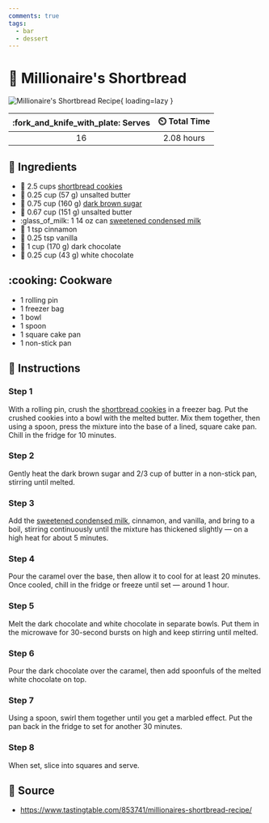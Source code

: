 ```yaml
---
comments: true
tags:
  - bar
  - dessert
---
```

# :chocolate_bar: Millionaire's Shortbread

![Millionaire's Shortbread Recipe](../assets/images/millionaire's-shortbread.png){ loading=lazy }

| :fork_and_knife_with_plate: Serves | :timer_clock: Total Time |
|:----------------------------------:|:-----------------------: |
| 16 | 2.08 hours |

## :salt: Ingredients

- :cookie: 2.5 cups [shortbread cookies][3]
- :butter: 0.25 cup (57 g) unsalted butter
- :maple_leaf: 0.75 cup (160 g) [dark brown sugar][1]
- :butter: 0.67 cup (151 g) unsalted butter
- :glass_of_milk: 1 14 oz can [sweetened condensed milk][2]
- :custard: 1 tsp cinnamon
- :icecream: 0.25 tsp vanilla
- :chocolate_bar: 1 cup (170 g) dark chocolate
- :chocolate_bar: 0.25 cup (43 g) white chocolate

## :cooking: Cookware

- 1 rolling pin
- 1 freezer bag
- 1 bowl
- 1 spoon
- 1 square cake pan
- 1 non-stick pan

## :pencil: Instructions

### Step 1

With a rolling pin, crush the [shortbread cookies][3] in a freezer bag. Put the crushed cookies into a bowl with the
melted butter. Mix them together, then using a spoon, press the mixture into the base of a lined, square cake pan.
Chill in the fridge for 10 minutes.

### Step 2

Gently heat the dark brown sugar and 2/3 cup of butter in a non-stick pan, stirring until melted.

### Step 3

Add the [sweetened condensed milk][2], cinnamon, and vanilla, and bring to a boil, stirring continuously until the
mixture has thickened slightly — on a high heat for about 5 minutes.

### Step 4

Pour the caramel over the base, then allow it to cool for at least 20 minutes. Once cooled, chill in the fridge or
freeze until set — around 1 hour.

### Step 5

Melt the dark chocolate and white chocolate in separate bowls. Put them in the microwave for 30-second bursts on high
and keep stirring until melted.

### Step 6

Pour the dark chocolate over the caramel, then add spoonfuls of the melted white chocolate on top.

### Step 7

Using a spoon, swirl them together until you get a marbled effect. Put the pan back in the fridge to set for another 30
minutes.

### Step 8

When set, slice into squares and serve.

## :link: Source

- <https://www.tastingtable.com/853741/millionaires-shortbread-recipe/>

[1]: <../ingredients/brown-sugar.md>
[2]: <../ingredients/sweetened-condensed-milk.md>
[3]: <./buttery-shortbread.md>
